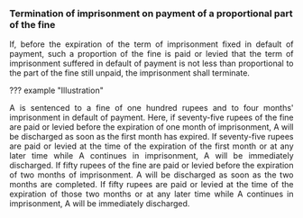 ### Termination of imprisonment on payment of a proportional part of the fine
<div style="text-align: justify">

If, before the expiration of the term of imprisonment fixed in default of payment, such a proportion of the fine is paid or levied that the term of imprisonment suffered in default of payment is not less than proportional to the part of the fine still unpaid, the imprisonment shall terminate.

</div>

??? example "Illustration"
    <div style="text-align: justify"> A is sentenced to a fine of one hundred rupees and to four months' imprisonment in default of payment. Here, if seventy-five rupees of the fine are paid or levied before the expiration of one month of imprisonment, A will be discharged as soon as the first month has expired. If seventy-five rupees are paid or levied at the time of the expiration of the first month or at any later time while A continues in imprisonment, A will be immediately discharged. If fifty rupees of the fine are paid or levied before the expiration of two months of imprisonment. A will be discharged as soon as the two months are completed. If fifty rupees are paid or levied at the time of the expiration of those two months or at any later time while A continues in imprisonment, A will be immediately discharged.
